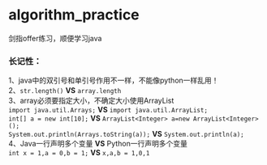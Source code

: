 # algorithm_practice
剑指offer练习，顺便学习java

### 长记性：
1、java中的双引号和单引号作用不一样，不能像python一样乱用！  
2、```str.length()``` **VS** ```array.length```    
3、array必须要指定大小，不确定大小使用ArrayList  
```import java.util.Arrays;``` **VS** ```import java.util.ArrayList;```  
```int[] a = new int[10];``` **VS** ```ArrayList<Integer> a=new ArrayList<Integer>();```  
```System.out.println(Arrays.toString(a));``` **VS** ```System.out.println(a);```  
4、Java一行声明多个变量 **VS** Python一行声明多个变量  
```int x = 1,a = 0,b = 1;``` **VS** ```x,a,b = 1,0,1```  
